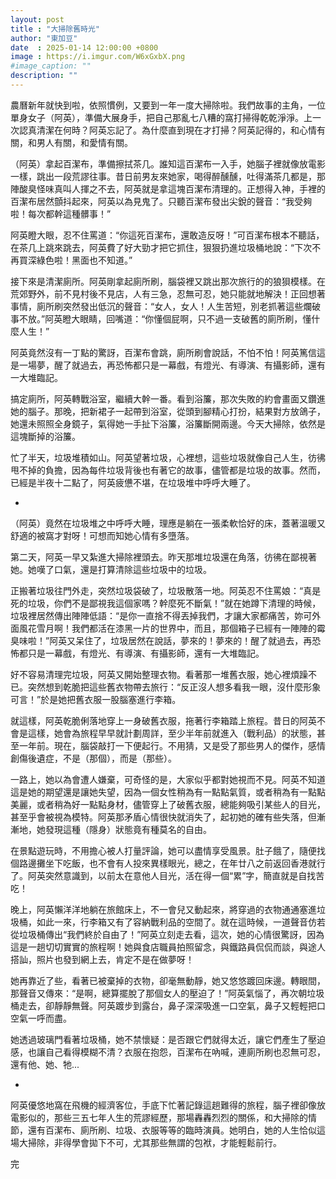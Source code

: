 ```yaml
---
layout: post
title : "大掃除舊時光"
author: "東加豆"
date  : 2025-01-14 12:00:00 +0800
image : https://i.imgur.com/W6xGxbX.png
#image_caption: ""
description: ""
---
```


農曆新年就快到啦，依照慣例，又要到一年一度大掃除啦。我們故事的主角，一位單身女子（阿英），準備大展身手，把自己那亂七八糟的窩打掃得乾乾淨淨。上一次認真清潔在何時？阿英忘記了。為什麼直到現在才打掃？阿英記得的，和心情有關，和男人有關，和愛情有關。

<!--more-->

（阿英）拿起百潔布，準備擦拭茶几。誰知這百潔布一入手，她腦子裡就像放電影一樣，跳出一段荒謬往事。昔日前男友來她家，喝得醉醺醺，吐得滿茶几都是，那陣酸臭怪味真叫人揮之不去，阿英就是拿這塊百潔布清理的。正想得入神，手裡的百潔布居然顫抖起來，阿英以為見鬼了。只聽百潔布發出尖銳的聲音：“我受夠啦！每次都幹這種髒事！”

阿英瞪大眼，忍不住罵道：“你這死百潔布，還敢造反呀！”可百潔布根本不聽話，在茶几上跳來跳去，阿英費了好大勁才把它抓住，狠狠扔進垃圾桶地說：“下次不再買深綠色啦！黑面也不知道。”

接下來是清潔廁所。阿英剛拿起廁所刷，腦袋裡又跳出那次旅行的的狼狽模樣。在荒郊野外，前不見村後不見店，人有三急，忍無可忍，她只能就地解決！正回想著事情，廁所刷突然發出低沉的聲音：“女人，女人！人生苦短，別老抓著這些爛破事不放。”阿英瞪大眼睛，回嘴道：“你懂個屁啊，只不過一支破舊的廁所刷，懂什麼人生！”

阿英竟然沒有一丁點的驚訝，百潔布會跳，廁所刷會說話，不怕不怕！阿英篤信這是一場夢，醒了就過去，再恐怖都只是一幕戲，有燈光、有導演、有攝影師，還有一大堆臨記。

搞定廁所，阿英轉戰浴室，繼續大幹一番。看到浴簾，那次失敗的約會畫面又鑽進她的腦子。那晚，把新裙子一起帶到浴室，從頭到腳精心打扮，結果對方放鴿子，她還未照照全身鏡子，氣得她一手扯下浴簾，浴簾斷開兩邊。今天大掃除，依然是這塊斷掉的浴簾。

忙了半天，垃圾堆積如山。阿英望著垃圾，心裡想，這些垃圾就像自己人生，彷彿甩不掉的負擔，因為每件垃圾背後也有著它的故事，儘管都是垃圾的故事。然而，已經是半夜十二點了，阿英疲憊不堪，在垃圾堆中呼呼大睡了。

-

（阿英）竟然在垃圾堆之中呼呼大睡，理應是躺在一張柔軟恰好的床，蓋著溫暖又舒適的被窩才對呀！可想而知她心情有多墮落。

第二天，阿英一早又紮進大掃除裡頭去。昨天那堆垃圾還在角落，彷彿在鄙視著她。她嘆了口氣，還是打算清除這些垃圾中的垃圾。

正搬著垃圾往門外走，突然垃圾袋破了，垃圾散落一地。阿英忍不住罵娘：“真是死的垃圾，你們不是鄙視我這個家嗎？幹麼死不斷氣！”就在她蹲下清理的時候，垃圾裡居然傳出陣陣低語：“是你一直捨不得丟掉我們，才讓大家都痛苦，妳可外面風花雪月啊！我們都活在漆黑一片的世界中，而且，那個箱子已經有一陣陣的霉臭味啦！”阿英又呆住了，垃圾居然在說話，夢來的！夢來的！醒了就過去，再恐怖都只是一幕戲，有燈光、有導演、有攝影師，還有一大堆臨記。

好不容易清理完垃圾，阿英又開始整理衣物。看著那一堆舊衣服，她心裡煩躁不已。突然想到乾脆把這些舊衣物帶去旅行：“反正沒人想多看我一眼，沒什麼形象可言！”於是她把舊衣服一股腦塞進行李箱。

就這樣，阿英乾脆俐落地穿上一身破舊衣服，拖著行李箱踏上旅程。昔日的阿英不會是這樣，她會為旅程早早就計劃周詳，至少半年前就進入（戰利品）的狀態，甚至一年前。現在，腦袋敲打一下便起行。不用猜，又是受了那些男人的傑作，感情創傷後遺症，不是（那個），而是（那些）。

一路上，她以為會遭人嫌棄，可奇怪的是，大家似乎都對她視而不見。阿英不知道這是她的期望還是讓她失望，因為一個女性稍為有一點點氣質，或者稍為有一點點美麗，或者稍為好一點點身材，儘管穿上了破舊衣服，總能夠吸引某些人的目光，甚至乎會被視為模特。阿英那矛盾心情很快就消失了，起初她的確有些失落，但漸漸地，她發現這種（隱身）狀態竟有種莫名的自由。

在景點遊玩時，不用擔心被人打量評論，她可以盡情享受風景。肚子餓了，隨便找個路邊攤坐下吃飯，也不會有人投來異樣眼光，總之，在年廿八之前返回香港就行了。阿英突然意識到，以前太在意他人目光，活在得一個“累”字，簡直就是自找苦吃！

晚上，阿英懶洋洋地躺在旅館床上，不一會兒又動起來，將穿過的衣物通通塞進垃圾桶，如此一來，行李箱又有了容納戰利品的空間了。就在這時候，一道聲音仿若從垃圾桶傳出“我們終於自由了！”阿英立刻走去看，這次，她的心情很驚訝，因為這是一趟切切實實的旅程啊！她與食店職員拍照留念，與鐵路員侃侃而談，與途人搭訕，照片也發到網上去，肯定不是在做夢呀！

她再靠近了些，看著已被棄掉的衣物，卻毫無動靜，她又悠悠踱回床邊。轉眼間，那聲音又傳來：“是啊，總算擺脫了那個女人的壓迫了！”阿英氣惱了，再次朝垃圾桶走去，卻靜靜無聲。阿英踱步到露台，鼻子深深吸進一口空氣，鼻子又輕輕把口空氣一呼而盡。

她透過玻璃門看著垃圾桶，她不禁懷疑：是否跟它們就得太近，讓它們產生了壓迫感，也讓自己看得模糊不清？衣服在抱怨，百潔布在吶喊，連廁所刷也忍無可忍，還有他、她、牠...

-

阿英優悠地窩在飛機的經濟客位，手底下忙著記錄這趟難得的旅程，腦子裡卻像放電影似的，那些三五七年人生的荒謬經歷，那場轟轟烈烈的關係，和大掃除的情節，還有百潔布、廁所刷、垃圾、衣服等等的臨時演員。她明白，她的人生恰似這場大掃除，非得學會拋下不可，尤其那些無謂的包袱，才能輕鬆前行。

完

<!--END-->
